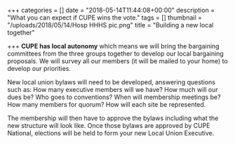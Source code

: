 +++
categories = []
date = "2018-05-14T11:44:08+00:00"
description = "What you can expect if CUPE wins the vote."
tags = []
thumbnail = "/uploads/2018/05/14/Hosp HHHS pic.png"
title = "Building a new local together"

+++
**CUPE has local autonomy** which means we will bring the bargaining committees from the three groups together to develop our local bargaining proposals.  We will survey all our members (it will be mailed to your home) to develop our priorities. 

New local union bylaws will need to be developed, answering questions such as: How many executive members will we have? How much will our dues be? Who goes to conventions? When will membership meetings be? How many members for quorum? How will each site be represented. 

The membership will then have to approve the bylaws including what the new structure will look like.  Once those bylaws are approved by CUPE National, elections will be held to form your new Local Union Executive.  